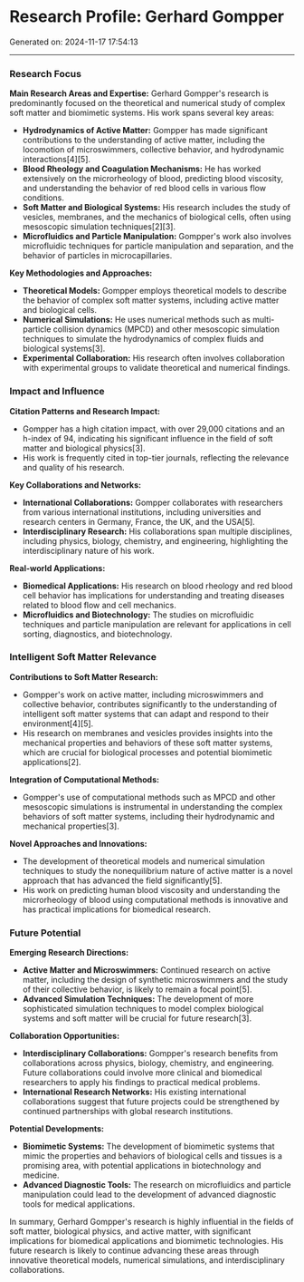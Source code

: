 # Research Profile: Gerhard Gompper

Generated on: 2024-11-17 17:54:13

---

### Research Focus

**Main Research Areas and Expertise:**
Gerhard Gompper's research is predominantly focused on the theoretical and numerical study of complex soft matter and biomimetic systems. His work spans several key areas:

- **Hydrodynamics of Active Matter:** Gompper has made significant contributions to the understanding of active matter, including the locomotion of microswimmers, collective behavior, and hydrodynamic interactions[4][5].
- **Blood Rheology and Coagulation Mechanisms:** He has worked extensively on the microrheology of blood, predicting blood viscosity, and understanding the behavior of red blood cells in various flow conditions.
- **Soft Matter and Biological Systems:** His research includes the study of vesicles, membranes, and the mechanics of biological cells, often using mesoscopic simulation techniques[2][3].
- **Microfluidics and Particle Manipulation:** Gompper's work also involves microfluidic techniques for particle manipulation and separation, and the behavior of particles in microcapillaries.

**Key Methodologies and Approaches:**
- **Theoretical Models:** Gompper employs theoretical models to describe the behavior of complex soft matter systems, including active matter and biological cells.
- **Numerical Simulations:** He uses numerical methods such as multi-particle collision dynamics (MPCD) and other mesoscopic simulation techniques to simulate the hydrodynamics of complex fluids and biological systems[3].
- **Experimental Collaboration:** His research often involves collaboration with experimental groups to validate theoretical and numerical findings.

### Impact and Influence

**Citation Patterns and Research Impact:**
- Gompper has a high citation impact, with over 29,000 citations and an h-index of 94, indicating his significant influence in the field of soft matter and biological physics[3].
- His work is frequently cited in top-tier journals, reflecting the relevance and quality of his research.

**Key Collaborations and Networks:**
- **International Collaborations:** Gompper collaborates with researchers from various international institutions, including universities and research centers in Germany, France, the UK, and the USA[5].
- **Interdisciplinary Research:** His collaborations span multiple disciplines, including physics, biology, chemistry, and engineering, highlighting the interdisciplinary nature of his work.

**Real-world Applications:**
- **Biomedical Applications:** His research on blood rheology and red blood cell behavior has implications for understanding and treating diseases related to blood flow and cell mechanics.
- **Microfluidics and Biotechnology:** The studies on microfluidic techniques and particle manipulation are relevant for applications in cell sorting, diagnostics, and biotechnology.

### Intelligent Soft Matter Relevance

**Contributions to Soft Matter Research:**
- Gompper's work on active matter, including microswimmers and collective behavior, contributes significantly to the understanding of intelligent soft matter systems that can adapt and respond to their environment[4][5].
- His research on membranes and vesicles provides insights into the mechanical properties and behaviors of these soft matter systems, which are crucial for biological processes and potential biomimetic applications[2].

**Integration of Computational Methods:**
- Gompper's use of computational methods such as MPCD and other mesoscopic simulations is instrumental in understanding the complex behaviors of soft matter systems, including their hydrodynamic and mechanical properties[3].

**Novel Approaches and Innovations:**
- The development of theoretical models and numerical simulation techniques to study the nonequilibrium nature of active matter is a novel approach that has advanced the field significantly[5].
- His work on predicting human blood viscosity and understanding the microrheology of blood using computational methods is innovative and has practical implications for biomedical research.

### Future Potential

**Emerging Research Directions:**
- **Active Matter and Microswimmers:** Continued research on active matter, including the design of synthetic microswimmers and the study of their collective behavior, is likely to remain a focal point[5].
- **Advanced Simulation Techniques:** The development of more sophisticated simulation techniques to model complex biological systems and soft matter will be crucial for future research[3].

**Collaboration Opportunities:**
- **Interdisciplinary Collaborations:** Gompper's research benefits from collaborations across physics, biology, chemistry, and engineering. Future collaborations could involve more clinical and biomedical researchers to apply his findings to practical medical problems.
- **International Research Networks:** His existing international collaborations suggest that future projects could be strengthened by continued partnerships with global research institutions.

**Potential Developments:**
- **Biomimetic Systems:** The development of biomimetic systems that mimic the properties and behaviors of biological cells and tissues is a promising area, with potential applications in biotechnology and medicine.
- **Advanced Diagnostic Tools:** The research on microfluidics and particle manipulation could lead to the development of advanced diagnostic tools for medical applications.

In summary, Gerhard Gompper's research is highly influential in the fields of soft matter, biological physics, and active matter, with significant implications for biomedical applications and biomimetic technologies. His future research is likely to continue advancing these areas through innovative theoretical models, numerical simulations, and interdisciplinary collaborations.